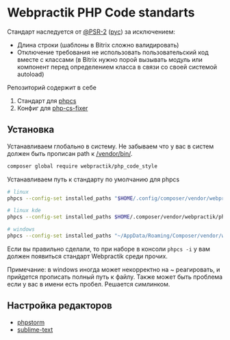 # Webpractik PHP Code standarts

Стандарт наследуется от [@PSR-2](http://www.php-fig.org/psr/psr-2/) ([рус](https://svyatoslav.biz/misc/psr_translation/#_PSR-2)) за исключением:
- Длина строки (шаблоны в Bitrix сложно валидировать)
- Отключение требования не использовать пользовательский код вместе с классами (в Bitrix нужно порой вызывать модуль или компонент перед определением класса в связи со своей системой autoload)

Репозиторий содержит в себе
1. Стандарт для [phpcs](https://github.com/squizlabs/PHP_CodeSniffer)
2. Конфиг для [php-cs-fixer](https://github.com/FriendsOfPHP/PHP-CS-Fixer)

## Установка
Устанавливаем глобально в систему. Не забываем что у вас в систем должен быть прописан path к [/vendor/bin/](https://github.com/webpractik/phpcs/blob/master/doc/linux-vendor.md).
```bash
composer global require webpractik/php_code_style
```

Устанавливаем путь к стандарту по умолчанию для phpcs
```bash
# linux
phpcs --config-set installed_paths "$HOME/.config/composer/vendor/webpractik/php_code_style"

# linux kde
phpcs --config-set installed_paths $HOME/.composer/vendor/webpractik/php_code_style

# windows
phpcs --config-set installed_paths "~/AppData/Roaming/Composer/vendor/webpractik/php_code_style"
```
Если вы правильно сделали, то при наборе в консоли `phpcs -i` у вам должен появиться стандарт Webpractik среди прочих.

Примечание: в windows иногда может некорректно на ~ реагировать, и прийдется прописать полный путь к файлу. Также может быть проблема если у вас в имени есть пробел. Решается симлинком.

## Настройка редакторов
- [phpstorm](https://github.com/webpractik/phpcs/blob/master/doc/phpstorm.md)
- [sublime-text](https://github.com/webpractik/phpcs/blob/master/doc/sublime.md)
